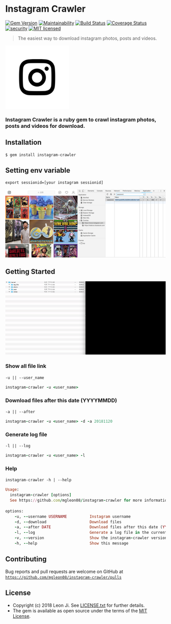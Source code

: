 # Instagram Crawler

[![Gem Version](https://badge.fury.io/rb/instagram-crawler.svg)](https://badge.fury.io/rb/instagram-crawler)
[![Maintainability](https://api.codeclimate.com/v1/badges/a1625a5a812f515bdd91/maintainability)](https://codeclimate.com/github/mgleon08/instagram-crawler/maintainability)
[![Build Status](https://travis-ci.org/mgleon08/instagram-crawler.svg?branch=master)](https://travis-ci.org/mgleon08/instagram-crawler)
[![Coverage Status](https://coveralls.io/repos/github/mgleon08/instagram-crawler/badge.svg?branch=master)](https://coveralls.io/github/mgleon08/instagram-crawler?branch=master)
[![security](https://hakiri.io/github/mgleon08/instagram-crawler/master.svg)](https://hakiri.io/github/mgleon08/instagram-crawler/master)
[![MIT licensed](https://img.shields.io/badge/license-MIT-blue.svg)](https://github.com/mgleon08/instagram-crawler/blob/master/LICENSE.txt)


> The easiest way to download instagram photos, posts and videos.

<img src="screenshots/logo.png" width="200" align="center">

### Instagram Crawler is a ruby gem to crawl instagram photos, posts and videos for download.

## Installation

```
$ gem install instagram-crawler
```

## Setting env variable

```
export sessionid=[your instagram sessionid]
```

![](screenshots/sessionid.png)

## Getting Started

![](screenshots/instagram_crawler_demo.gif)

### Show all file link

`-u || --user_name`

```ruby
instagram-crawler -u <user_name>
```

### Download files after this date (YYYYMMDD)

`-a || --after `

```ruby
instagram-crawler -u <user_name> -d -a 20181120
```

### Generate log file

`-l || --log `

```ruby
instagram-crawler -u <user_name> -l
```

### Help

`instagram-crawler -h | --help`

```ruby
Usage:
  instagram-crawler [options]
  See https://github.com/mgleon08/instagram-crawler for more information.

options:
    -u, --username USERNAME          Instagram username
    -d, --download                   Download files
    -a, --after DATE                 Download files after this date (YYYYMMDD)
    -l, --log                        Generate a log file in the current directory
    -v, --version                    Show the instagram-crawler version
    -h, --help                       Show this message
```

## Contributing

Bug reports and pull requests are welcome on GitHub at [`https://github.com/mgleon08/instagram-crawler/pulls`](https://github.com/mgleon08/instagram-crawler/pulls)

## License

* Copyright (c) 2018 Leon Ji. See [LICENSE.txt](https://github.com/mgleon08/instagram-crawler/blob/master/LICENSE.txt) for further details.
* The gem is available as open source under the terms of the [MIT License](https://opensource.org/licenses/MIT).
